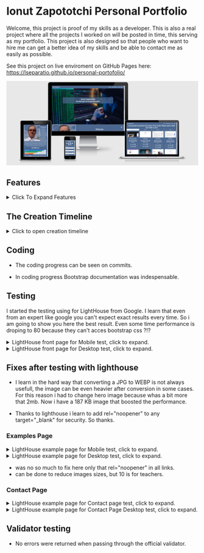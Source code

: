 # Ionut Zapototchi Personal Portfolio

Welcome, this project is proof of my skills as a developer. This is also a real project where all the projects I worked on will be posted in time, this serving as my portfolio. This project is also designed so that people who want to hire me can get a better idea of my skills and be able to contact me as easily as possible.

See this project on live enviroment on GitHub Pages here: <https://lseparatio.github.io/personal-portofolio/>

![Website on different screen sizes](readme-assets/img/screens.png)

## Features

<details>

<summary>Click To Expand Features</summary>

### Navigation

- Same navigation menu is used across all pages for consistency.

![NavBar Desktop](readme-assets/img/navbar-desktop.jpg)

- Navigation was designed to be easy to use and to understand.

![NavBar Mobile](readme-assets/img/navbar-mobile.jpg)

- Navigation was aswell designed to work wall on all devices.

### Index Page - Hero Section

 ![Hero Image](readme-assets/img/hero.jpg)

- Hero section have a nice background image with a overlay text, my name and site purpose.

### Index Page - Welcome Section

![Welcome Section Screen](readme-assets/img/welcome.jpg)

- Welcome section have my image and a welcome and presentation text.
- The section is designed to welcome the potential employer and to give him a better idea about who i am.

### Index Page - Skills Section

![Skills Section](readme-assets/img/skills.jpg)

- Skills section was designed to show in a nice manner to an possible employer my set of skills.

### Index Page - Call to Action Section

![Call to Action Section](readme-assets/img/call-to-action.jpg)

- Call to Action Section was designed to do not lose the reader attention and to help him in a easy way to next page.
- This section contain a text and a button that is sending user to next page.

### Work Example Page

![Work Example Page Desktop](readme-assets/img/work-examples.jpg)

- Work Examples page was designed to show all my projects to the user, to provide with some basic information about projects.
- There are 2 buttons to every work example, first leading to Live project page and second to GitHub project.
- User can change the content by selecting the domain of expertise.
- Page is completely responsive:
- Phone example:

![Work Example Page Phone](readme-assets/img/work-examples-mobile.jpg)

- Tablet Example:

![Work Example Page Tablet](readme-assets/img/work-examples-tablet.jpg)

### Contact Page - Social Icons Section

![Contact Page Social Section](readme-assets/img/fancy.jpg)

- In order to create a connection with reader, i have to "Speack with him", this is what is doing this section.
- Also i provide with 6 contact ways.

### Contact Page - Contact Form

- But if all that contact ways are not enough..

![Contact Form](readme-assets/img/contact-form.jpg)

- ...an contact form, contact detaills and map need to be provided.
- All page is full responsive.

### Thank You Page

![Thank You Page](readme-assets/img/thank-you-page.jpg)

- Thank you page where user is redirected after form is succesfully submited.

### Custom 404 Page

![Custom 404 Page](readme-assets/img/404-page.jpg)
</details>

## The Creation Timeline

<details>
<summary>Click to open creation timeline</summary>

### User Stories

As a site owner:

- I want users to understand fast that this website is for my portfolio.
- I want users to be able to easily navigate my website on any device.
- I want to present myself as best as possible including my skills.
- I want to be easy to contact on multiple platforms.
- I want my website to be accessible to anyone even for screen readers.

As a user:

- I want to be able to view the website on any device.
- I want the menu to be intuitive.
- I want to learn as much is possible about developer.
- I want to know what skills have the developer.
- I want to see what other projects developer did.
- I want to find out who you are.

### Wireframes, i used Balsamiq

<details>

<summary>Click to expend wireframes</summary>

- Mobile Wireframes:

 1. Index Page

![Index Mobile Example](readme-assets/wireframes/index-page-mobile.png)

 2. Example Page

![Example Mobile](readme-assets/wireframes/work-examples-mobile.png)

 3. Contact Page

![Contact Mobile Example](readme-assets/wireframes/contact-mobile.png)

- Tablet Wireframes:

 1. Index Page

![Index Tablet Example](readme-assets/wireframes/index-page-tablet.png)

 2. Example Page

![Example Tablet](readme-assets/wireframes/work-examples-tablet.png)

 3. Contact Page

![Contact Tablet Example](readme-assets/wireframes/contact-tablet.png)

- Desktop Wireframes:

 1. Index Page

![Index Desktop Example](readme-assets/wireframes/index-page-desktop.png)

 2. Example Page

![Example Desktop](readme-assets/wireframes/work-examples-desktop.png)

 3. Contact Page

![Contact Desktop Example](readme-assets/wireframes/contact-desktop.png)
</details>

### Tools

- Visual Studio Code ( After i tried some editors it seem i like visual studio and the fact it is saving a local copy of project and i can push to GitHub. )
- GIMP ( For image editing. Briliant open-source editor. )
- Bootstrap 4.6 ( I did this choice after i read in Bootstrap 5 documentation that they have problems with Internet Explorer. )

### Colors

- I used <https://coolors.co/image-picker> to pick a color  from my profille image.

  ![Color Picker](readme-assets/img/coolors.png)

### Images

- Images was taken from <https://www.pexels.com/>
  
</details>

## Coding

- The coding progress can be seen on commits.

- In coding progress Bootstrap documentation was indespensable.

## Testing

I started the testing using for LightHouse from Google. I learn  that even from an expert like google you can't expect exact results every time. So i am going to show you here the best result. Even some time performance is droping to 80 because they can't acces bootstrap css ?!?

<details>
<summary>LightHouse front page for Mobile test, click to expand.</summary>

![LightHouse test front page](readme-assets/img/tests/lighthouse-frontpage.png)
</details>

<details>
<summary>LightHouse front page for Desktop test, click to expand.</summary>

![LightHouse test front page](readme-assets/img/tests/front-page-desktop.png)
</details>

## Fixes after testing with lighthouse

- I learn in the hard way that converting a JPG to WEBP is not always usefull, the image can be even heavier after conversion in some cases. For this reason i had to change hero image because whas a bit more that 2mb. Now i have a 187 KB image that boosted the performance.

- Thanks to lighthouse i learn to add rel="noopener" to any target="_blank" for security. So thanks.

### Examples Page

<details>
<summary>LightHouse example page for Mobile test, click to expand.</summary>

![LightHouse test mobile example page](readme-assets/img/tests/exaple-page-mobile.png)
</details>

<details>

<summary>LightHouse example page for Desktop test, click to expand.</summary>

![LightHouse test mobile example page](readme-assets/img/tests/example-page-desktop.png)
</details>

- was no so much to fix here only that rel="noopener" in all links.
- can be done to reduce images sizes, but 10 is for teachers.

### Contact Page

<details>
<summary>LightHouse example page for Contact page test, click to expand.</summary>

![LightHouse test mobile example page](readme-assets/img/tests/contact-mobile.png)
</details>

<details>

<summary>LightHouse example page for Contact Page Desktop test, click to expand.</summary>

![LightHouse test mobile example page](readme-assets/img/tests/contact-page-desktop.png)
</details>

## Validator testing

- No errors were returned when passing through the official validator.
